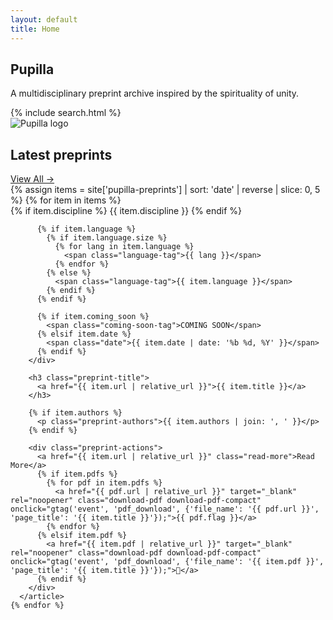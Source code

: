```yaml
---
layout: default
title: Home
---
```


<section class="hero">
  <div class="hero-text">
    <h1 class="site-title">Pupilla</h1>
    <p class="site-blurb">A multidisciplinary preprint archive inspired by the spirituality of unity.</p>
    {% include search.html %}
  </div>
  <div class="hero-media">
    <img src="{{ '/assets/images/logo.png' | relative_url }}" alt="Pupilla logo" />
  </div>
</section>

<section class="latest-preprints">
  <div class="section-header">
    <h2>Latest preprints</h2>
    <a href="{{ '/preprints/' | relative_url }}" class="view-all-link">View All →</a>
  </div>
  
  <div class="preprint-grid">
    {% assign items = site['pupilla-preprints'] | sort: 'date' | reverse | slice: 0, 5 %}
    {% for item in items %}
      <article class="preprint-card preprint-card-compact">
        <div class="preprint-meta">
          {% if item.discipline %}
            <span class="discipline-tag">{{ item.discipline }}</span>
          {% endif %}
          
          {% if item.language %}
            {% if item.language.size %}
              {% for lang in item.language %}
                <span class="language-tag">{{ lang }}</span>
              {% endfor %}
            {% else %}
              <span class="language-tag">{{ item.language }}</span>
            {% endif %}
          {% endif %}
          
          {% if item.coming_soon %}
            <span class="coming-soon-tag">COMING SOON</span>
          {% elsif item.date %}
            <span class="date">{{ item.date | date: '%b %d, %Y' }}</span>
          {% endif %}
        </div>
        
        <h3 class="preprint-title">
          <a href="{{ item.url | relative_url }}">{{ item.title }}</a>
        </h3>
        
        {% if item.authors %}
          <p class="preprint-authors">{{ item.authors | join: ', ' }}</p>
        {% endif %}
        
        <div class="preprint-actions">
          <a href="{{ item.url | relative_url }}" class="read-more">Read More</a>
          {% if item.pdfs %}
            {% for pdf in item.pdfs %}
              <a href="{{ pdf.url | relative_url }}" target="_blank" rel="noopener" class="download-pdf download-pdf-compact" onclick="gtag('event', 'pdf_download', {'file_name': '{{ pdf.url }}', 'page_title': '{{ item.title }}'});">{{ pdf.flag }}</a>
            {% endfor %}
          {% elsif item.pdf %}
            <a href="{{ item.pdf | relative_url }}" target="_blank" rel="noopener" class="download-pdf download-pdf-compact" onclick="gtag('event', 'pdf_download', {'file_name': '{{ item.pdf }}', 'page_title': '{{ item.title }}'});">📄</a>
          {% endif %}
        </div>
      </article>
    {% endfor %}
  </div>
</section>
